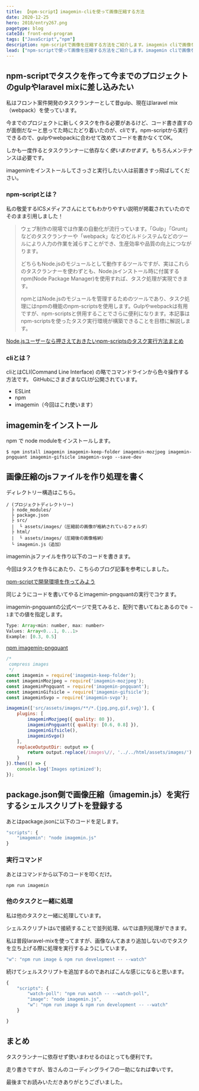 ```yaml
---
title: 【npm-script】imagemin-cliを使って画像圧縮する方法
date: 2020-12-25
hero: 2018/entry267.png
pagetype: blog
cateId: front-end-program
tags: ["JavaScript","npm"]
description: npm-scriptで画像を圧縮する方法をご紹介します。imagemin cliで画像を圧縮しようとして、フォルダ階層を保てないことがわかり、どうしたものかハマりました。メモとして残しておきます。
lead: ["npm-scriptで使って画像を圧縮する方法をご紹介します。imagemin cliで画像を圧縮しようとして、フォルダ階層を保てないことがわかり、どうしたものかハマりました。メモとして残しておきます。"]
---
```

## npm-scriptでタスクを作って今までのプロジェクトのgulpやlaravel mixに差し込みたい

私はフロント案件開発のタスクランナーとして昔gulp、現在はlaravel mix（webpack）を使っています。

今までのプロジェクトに新しくタスクを作る必要があるけど、コード書き直すのが面倒だなーと思ってた時にたどり着いたのが、cliです。npm-scriptから実行できるので、gulpやwebpackに合わせて改めてコードを書かなくてOK。

しかも一度作るとタスクランナーに依存なく*使いまわせます*。もちろんメンテナンスは必要です。

imageminをインストールしてさっさと実行したい人は前置きすっ飛ばしてください。

### npm-scriptとは？
私の敬愛するICSメディアさんにとてもわかりやすい説明が掲載されていたのでそのまま引用しました！

> ウェブ制作の現場では作業の自動化が流行っています。「Gulp」「Grunt」などのタスクランナーや「webpack」などのビルドシステムなどのツールにより人力の作業を減らすことができ、生産効率や品質の向上につながります。
>
> どちらもNode.jsのモジュールとして動作するツールですが、実はこれらのタスクランナーを使わずとも、Node.jsインストール時に付属するnpm(Node Package Manager)を使用すれば、タスク処理が実現できます。
>
> npmとはNode.jsのモジュールを管理するためのツールであり、タスク処理にはnpmの機能のnpm-scriptsを使用します。Gulpやwebpackは有用ですが、npm-scriptsと併用することでさらに便利になります。本記事はnpm-scriptsを使ったタスク実行環境が構築できることを目標に解説します。

[Node.jsユーザーなら押さえておきたいnpm-scriptsのタスク実行方法まとめ](https://ics.media/entry/12226/)

### cliとは？
cliとはCLI(Command Line Interface) の略でコマンドラインから色々操作する方法です。
GitHubにさまざまなCLIが公開されています。

* ESLint
* npm
* imagemin（今回はこれ使います）

## imageminをインストール

npm で node moduleをインストールします。

```
$ npm install imagemin imagemin-keep-folder imagemin-mozjpeg imagemin-pngquant imagemin-gifsicle imagemin-svgo --save-dev
```

## 画像圧縮のjsファイルを作り処理を書く

ディレクトリー構造はこちら。

```
/ (プロジェクトディレクトリー)
  ├ node_modules/
  ├ package.json
  ├ src/
  |  └ assets/images/（圧縮前の画像が格納されているフォルダ）
  ├ html/
  |  └ assets/images/（圧縮後の画像格納）
  └ imagemin.js（追加）
```

imagemin.jsファイルを作り以下のコードを書きます。

今回はタスクを作るにあたり、こちらのブログ記事を参考にしました。

[npm-scriptで開発環境を作ってみよう](https://olein-design.com/blog/build-webpage-by-npm-script)

同じようにコードを書いてやるとimagemin-pngquantの実行でコケます。

imagemin-pngquantの公式ページで見てみると、配列で書いてねとあるので`0 ~ 1`までの値を指定します。

```js
Type: Array<min: number, max: number>
Values: Array<0...1, 0...1>
Example: [0.3, 0.5]
```
[npm imagemin-pngquant](https://www.npmjs.com/package/imagemin-pngquant)

```js
/*
 compress images
 */
const imagemin = require('imagemin-keep-folder');
const imageminMozjpeg = require('imagemin-mozjpeg');
const imageminPngquant = require('imagemin-pngquant');
const imageminGifsicle = require('imagemin-gifsicle');
const imageminSvgo = require('imagemin-svgo');

imagemin(['src/assets/images/**/*.{jpg,png,gif,svg}'], {
	plugins: [
		imageminMozjpeg({ quality: 80 }),
		imageminPngquant({ quality: [0.6, 0.8] }),
		imageminGifsicle(),
		imageminSvgo()
	],
	replaceOutputDir: output => {
		return output.replace(/images\//, '../../html/assets/images/')
	}
}).then(() => {
	console.log('Images optimized');
});
```
## package.json側で画像圧縮（imagemin.js）を実行するシェルスクリプトを登録する
あとはpackage.jsonに以下のコードを足します。

```js
"scripts": {
	"imagemin": "node imagemin.js"
}
```

### 実行コマンド
あとはコマンドから以下のコードを叩くだけ。

```
npm run imagemin
```

### 他のタスクと一緒に処理
私は他のタスクと一緒に処理しています。

シェルスクリプトは`&`で接続することで並列処理、`&&`では直列処理ができます。

私は普段laravel-mixを使ってますが、画像なんてあまり追加しないのでタスクを立ち上げる際に処理を実行するようにしています。

```js
"w": "npm run image & npm run development -- --watch"
```
続けてシェルスクリプトを追加するのであればこんな感じになると思います。
```js
{
	"scripts": {
		"watch-poll": "npm run watch -- --watch-poll",
		"image": "node imagemin.js",
		"w": "npm run image & npm run development -- --watch"
	}

}
```

## まとめ
タスクランナーに依存せず使いまわせるのはとっても便利です。

走り書きですが、皆さんのコーディングライフの一助になれば幸いです。

最後までお読みいただきありがとうございました。
